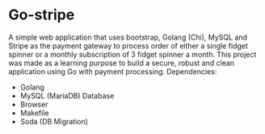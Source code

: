 # Go-stripe
A simple web application that uses bootstrap, Golang (Chi), MySQL and Stripe as the payment gateway to process order of either a single fidget spinner or a monthly subscription of 3 fidget spinner a month.
This project was made as a learning purpose to build a secure, robust and clean application using Go with payment processing.
Dependencies:
- Golang
- MySQL (MariaDB) Database
- Browser
- Makefile
- Soda (DB Migration)
